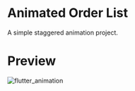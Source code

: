 # Animated Order List

A simple staggered animation project.

# Preview

![flutter_animation](https://user-images.githubusercontent.com/930046/174982864-f8c4c883-4d64-4964-befc-a41066122a21.gif)
